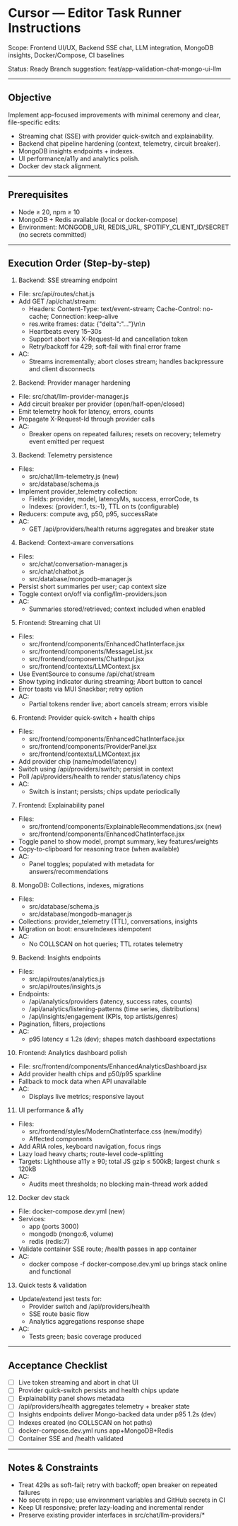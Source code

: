 # Cursor — Editor Task Runner Instructions
Scope: Frontend UI/UX, Backend SSE chat, LLM integration, MongoDB insights, Docker/Compose, CI baselines

Status: Ready
Branch suggestion: feat/app-validation-chat-mongo-ui-llm

---

## Objective
Implement app-focused improvements with minimal ceremony and clear, file-specific edits:
- Streaming chat (SSE) with provider quick-switch and explainability.
- Backend chat pipeline hardening (context, telemetry, circuit breaker).
- MongoDB insights endpoints + indexes.
- UI performance/a11y and analytics polish.
- Docker dev stack alignment.

---

## Prerequisites
- Node ≥ 20, npm ≥ 10
- MongoDB + Redis available (local or docker-compose)
- Environment: MONGODB_URI, REDIS_URL, SPOTIFY_CLIENT_ID/SECRET (no secrets committed)

---

## Execution Order (Step-by-step)

1) Backend: SSE streaming endpoint
- File: src/api/routes/chat.js
- Add GET /api/chat/stream:
  - Headers: Content-Type: text/event-stream; Cache-Control: no-cache; Connection: keep-alive
  - res.write frames: data: {"delta":"..."}\n\n
  - Heartbeats every 15–30s
  - Support abort via X-Request-Id and cancellation token
  - Retry/backoff for 429; soft-fail with final error frame
- AC:
  - Streams incrementally; abort closes stream; handles backpressure and client disconnects

2) Backend: Provider manager hardening
- File: src/chat/llm-provider-manager.js
- Add circuit breaker per provider (open/half-open/closed)
- Emit telemetry hook for latency, errors, counts
- Propagate X-Request-Id through provider calls
- AC:
  - Breaker opens on repeated failures; resets on recovery; telemetry event emitted per request

3) Backend: Telemetry persistence
- Files:
  - src/chat/llm-telemetry.js (new)
  - src/database/schema.js
- Implement provider_telemetry collection:
  - Fields: provider, model, latencyMs, success, errorCode, ts
  - Indexes: {provider:1, ts:-1}, TTL on ts (configurable)
- Reducers: compute avg, p50, p95, successRate
- AC:
  - GET /api/providers/health returns aggregates and breaker state

4) Backend: Context-aware conversations
- Files:
  - src/chat/conversation-manager.js
  - src/chat/chatbot.js
  - src/database/mongodb-manager.js
- Persist short summaries per user; cap context size
- Toggle context on/off via config/llm-providers.json
- AC:
  - Summaries stored/retrieved; context included when enabled

5) Frontend: Streaming chat UI
- Files:
  - src/frontend/components/EnhancedChatInterface.jsx
  - src/frontend/components/MessageList.jsx
  - src/frontend/components/ChatInput.jsx
  - src/frontend/contexts/LLMContext.jsx
- Use EventSource to consume /api/chat/stream
- Show typing indicator during streaming; Abort button to cancel
- Error toasts via MUI Snackbar; retry option
- AC:
  - Partial tokens render live; abort cancels stream; errors visible

6) Frontend: Provider quick-switch + health chips
- Files:
  - src/frontend/components/EnhancedChatInterface.jsx
  - src/frontend/components/ProviderPanel.jsx
  - src/frontend/contexts/LLMContext.jsx
- Add provider chip (name/model/latency)
- Switch using /api/providers/switch; persist in context
- Poll /api/providers/health to render status/latency chips
- AC:
  - Switch is instant; persists; chips update periodically

7) Frontend: Explainability panel
- Files:
  - src/frontend/components/ExplainableRecommendations.jsx (new)
  - src/frontend/components/EnhancedChatInterface.jsx
- Toggle panel to show model, prompt summary, key features/weights
- Copy-to-clipboard for reasoning trace (when available)
- AC:
  - Panel toggles; populated with metadata for answers/recommendations

8) MongoDB: Collections, indexes, migrations
- Files:
  - src/database/schema.js
  - src/database/mongodb-manager.js
- Collections: provider_telemetry (TTL), conversations, insights
- Migration on boot: ensureIndexes idempotent
- AC:
  - No COLLSCAN on hot queries; TTL rotates telemetry

9) Backend: Insights endpoints
- Files:
  - src/api/routes/analytics.js
  - src/api/routes/insights.js
- Endpoints:
  - /api/analytics/providers (latency, success rates, counts)
  - /api/analytics/listening-patterns (time series, distributions)
  - /api/insights/engagement (KPIs, top artists/genres)
- Pagination, filters, projections
- AC:
  - p95 latency ≤ 1.2s (dev); shapes match dashboard expectations

10) Frontend: Analytics dashboard polish
- File: src/frontend/components/EnhancedAnalyticsDashboard.jsx
- Add provider health chips and p50/p95 sparkline
- Fallback to mock data when API unavailable
- AC:
  - Displays live metrics; responsive layout

11) UI performance & a11y
- Files:
  - src/frontend/styles/ModernChatInterface.css (new/modify)
  - Affected components
- Add ARIA roles, keyboard navigation, focus rings
- Lazy load heavy charts; route-level code-splitting
- Targets: Lighthouse a11y ≥ 90; total JS gzip ≤ 500kB; largest chunk ≤ 120kB
- AC:
  - Audits meet thresholds; no blocking main-thread work added

12) Docker dev stack
- File: docker-compose.dev.yml (new)
- Services:
  - app (ports 3000)
  - mongodb (mongo:6, volume)
  - redis (redis:7)
- Validate container SSE route; /health passes in app container
- AC:
  - docker compose -f docker-compose.dev.yml up brings stack online and functional

13) Quick tests & validation
- Update/extend jest tests for:
  - Provider switch and /api/providers/health
  - SSE route basic flow
  - Analytics aggregations response shape
- AC:
  - Tests green; basic coverage produced

---

## Acceptance Checklist
- [ ] Live token streaming and abort in chat UI
- [ ] Provider quick-switch persists and health chips update
- [ ] Explainability panel shows metadata
- [ ] /api/providers/health aggregates telemetry + breaker state
- [ ] Insights endpoints deliver Mongo-backed data under p95 1.2s (dev)
- [ ] Indexes created (no COLLSCAN on hot paths)
- [ ] docker-compose.dev.yml runs app+MongoDB+Redis
- [ ] Container SSE and /health validated

---

## Notes & Constraints
- Treat 429s as soft-fail; retry with backoff; open breaker on repeated failures
- No secrets in repo; use environment variables and GitHub secrets in CI
- Keep UI responsive; prefer lazy-loading and incremental render
- Preserve existing provider interfaces in src/chat/llm-providers/*
